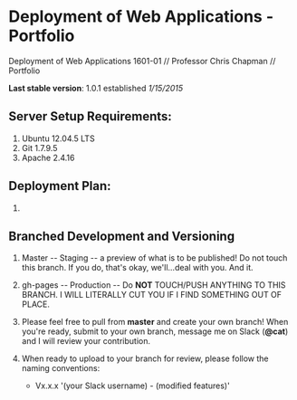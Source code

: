 # Deployment of Web Applications - Portfolio
Deployment of Web Applications 1601-01 // Professor Chris Chapman // Portfolio

**Last stable version**: 1.0.1 established *1/15/2015*

## Server Setup Requirements:
1. Ubuntu 12.04.5 LTS
2. Git 1.7.9.5
3. Apache 2.4.16

## Deployment Plan:
1. 

## Branched Development and Versioning
1. Master -- Staging -- a preview of what is to be published! Do not touch this branch. 
If you do, that's okay, we'll...deal with you. And it.

2. gh-pages -- Production -- Do **NOT** TOUCH/PUSH ANYTHING TO THIS BRANCH. 
I WILL LITERALLY CUT YOU IF I FIND SOMETHING OUT OF PLACE.

3. Please feel free to pull from **master** and create your own branch! When you're ready,
submit to your own branch, message me on Slack (__@cat__) and I will review your contribution.

4. When ready to upload to your branch for review, please follow the naming conventions:
	* Vx.x.x '(your Slack username) - (modified features)'


